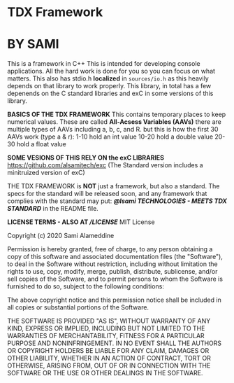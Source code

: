 # TDX Framework
# BY SAMI

This is a framework in C++ 
This is intended for developing console applications. All the hard work is done for you so you can focus on what matters.
This also has stdio.h **localized** in `sources/io.h` as this heavily depends on that library to work properly. This library, in total has a few depenends on the C standard libraries and exC in some versions of this library. 

**BASICS OF THE TDX FRAMEWORK**
This contains temporary places to keep numerical values. These are called **All-Acsess Variables (AAVs)** there are multiple types of AAVs including a, b, c, and R. but this is how the first 30 AAVs work (type a & r):
1-10 hold an int value
10-20 hold a double value
20-30 hold a float value

**SOME VESIONS OF THIS RELY ON the exC LIBRARIES**
https://github.com/alsamitech/exc
(The Standard version includes a minitruized version of exC)

THE TDX FRAMEWORK is **NOT** just a framework, but also a standard. The specs for the standard will be released soon, and any framework that complies with the standard may put:
***@lsami TECHNOLOGIES - MEETS TDX STANDARD***
in the README file.

**LICENSE TERMS - ALSO AT */LICENSE***
MIT License

Copyright (c) 2020 Sami Alameddine

Permission is hereby granted, free of charge, to any person obtaining a copy
of this software and associated documentation files (the "Software"), to deal
in the Software without restriction, including without limitation the rights
to use, copy, modify, merge, publish, distribute, sublicense, and/or sell
copies of the Software, and to permit persons to whom the Software is
furnished to do so, subject to the following conditions:

The above copyright notice and this permission notice shall be included in all
copies or substantial portions of the Software.

THE SOFTWARE IS PROVIDED "AS IS", WITHOUT WARRANTY OF ANY KIND, EXPRESS OR
IMPLIED, INCLUDING BUT NOT LIMITED TO THE WARRANTIES OF MERCHANTABILITY,
FITNESS FOR A PARTICULAR PURPOSE AND NONINFRINGEMENT. IN NO EVENT SHALL THE
AUTHORS OR COPYRIGHT HOLDERS BE LIABLE FOR ANY CLAIM, DAMAGES OR OTHER
LIABILITY, WHETHER IN AN ACTION OF CONTRACT, TORT OR OTHERWISE, ARISING FROM,
OUT OF OR IN CONNECTION WITH THE SOFTWARE OR THE USE OR OTHER DEALINGS IN THE
SOFTWARE.